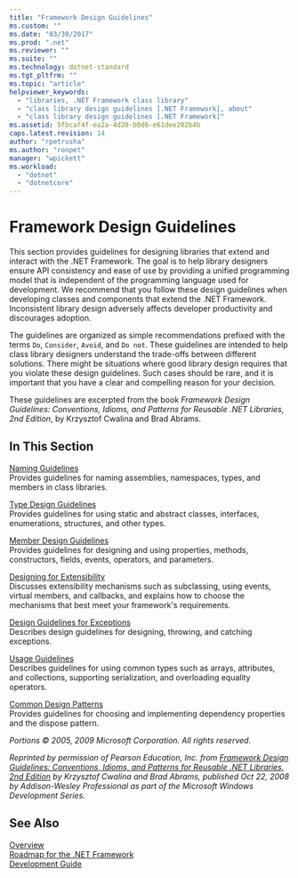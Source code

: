 ```yaml
---
title: "Framework Design Guidelines"
ms.custom: ""
ms.date: "03/30/2017"
ms.prod: ".net"
ms.reviewer: ""
ms.suite: ""
ms.technology: dotnet-standard
ms.tgt_pltfrm: ""
ms.topic: "article"
helpviewer_keywords: 
  - "libraries, .NET Framework class library"
  - "class library design guidelines [.NET Framework], about"
  - "class library design guidelines [.NET Framework]"
ms.assetid: 5fbcaf4f-ea2a-4d20-b0d6-e61dee202b4b
caps.latest.revision: 14
author: "rpetrusha"
ms.author: "ronpet"
manager: "wpickett"
ms.workload: 
  - "dotnet"
  - "dotnetcore"
---
```

# Framework Design Guidelines
This section provides guidelines for designing libraries that extend and interact with the .NET Framework. The goal is to help library designers ensure API consistency and ease of use by providing a unified programming model that is independent of the programming language used for development. We recommend that you follow these design guidelines when developing classes and components that extend the .NET Framework. Inconsistent library design adversely affects developer productivity and discourages adoption.  
  
 The guidelines are organized as simple recommendations prefixed with the terms `Do`, `Consider`, `Avoid`, and `Do not`. These guidelines are intended to help class library designers understand the trade-offs between different solutions. There might be situations where good library design requires that you violate these design guidelines. Such cases should be rare, and it is important that you have a clear and compelling reason for your decision.  
  
 These guidelines are excerpted from the book *Framework Design Guidelines: Conventions, Idioms, and Patterns for Reusable .NET Libraries, 2nd Edition*, by Krzysztof Cwalina and Brad Abrams.  
  
## In This Section  
 [Naming Guidelines](../../../docs/standard/design-guidelines/naming-guidelines.md)  
 Provides guidelines for naming assemblies, namespaces, types, and members in class libraries.  
  
 [Type Design Guidelines](../../../docs/standard/design-guidelines/type.md)  
 Provides guidelines for using static and abstract classes, interfaces, enumerations, structures, and other types.  
  
 [Member Design Guidelines](../../../docs/standard/design-guidelines/member.md)  
 Provides guidelines for designing and using properties, methods, constructors, fields, events, operators, and parameters.  
  
 [Designing for Extensibility](../../../docs/standard/design-guidelines/designing-for-extensibility.md)  
 Discusses extensibility mechanisms such as subclassing, using events, virtual members, and callbacks, and explains how to choose the mechanisms that best meet your framework's requirements.  
  
 [Design Guidelines for Exceptions](../../../docs/standard/design-guidelines/exceptions.md)  
 Describes design guidelines for designing, throwing, and catching exceptions.  
  
 [Usage Guidelines](../../../docs/standard/design-guidelines/usage-guidelines.md)  
 Describes guidelines for using common types such as arrays, attributes, and collections, supporting serialization, and overloading equality operators.  
  
 [Common Design Patterns](../../../docs/standard/design-guidelines/common-design-patterns.md)  
 Provides guidelines for choosing and implementing dependency properties and the dispose pattern.  
  
 *Portions © 2005, 2009 Microsoft Corporation. All rights reserved.*  
  
 *Reprinted by permission of Pearson Education, Inc. from [Framework Design Guidelines: Conventions, Idioms, and Patterns for Reusable .NET Libraries, 2nd Edition](http://www.informit.com/store/framework-design-guidelines-conventions-idioms-and-9780321545619) by Krzysztof Cwalina and Brad Abrams, published Oct 22, 2008 by Addison-Wesley Professional as part of the Microsoft Windows Development Series.*  
  
## See Also  
 [Overview](../../../docs/framework/get-started/overview.md)  
 [Roadmap for the .NET Framework](http://msdn.microsoft.com/library/0b46b7c6-9163-4f99-8e58-0d1ee7da8c67)  
 [Development Guide](../../../docs/framework/development-guide.md)
